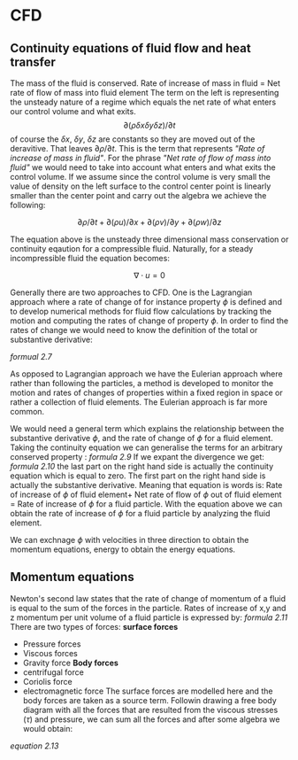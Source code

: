 # CFD
## Continuity equations of fluid flow and heat transfer
The mass of the fluid is conserved.
Rate of increase of mass in fluid = Net rate of flow of mass into fluid element
The term on the left is representing the unsteady nature of a regime which equals the net rate of what enters our control volume and what exits.
$$\partial(\rho\delta x\delta y\delta z)/\partial t$$
of course the $\delta x$, $\delta y$, $\delta z$ are constants so they are moved out of the deravitive. That leaves $\partial \rho/\partial t$. This is the term that represents *"Rate of increase of mass in fluid"*.
For the phrase *"Net rate of flow of mass into fluid"* we would need to take into account what enters and what exits the control volume. If we assume since the control volume is very small the value of density on the left surface to the control center point is linearly smaller than the center point and carry out the algebra we achieve the following:

$$\partial \rho/\partial t + \partial (\rho u)/\partial x + \partial (\rho v)/\partial y + \partial (\rho w)/\partial z$$

The equation above is the unsteady three dimensional mass conservation or continuity eqaution for a compressible fluid. Naturally, for a steady incompressible fluid the equation becomes:

 $$\nabla\cdot u=0$$

Generally there are two approaches to CFD. One is the Lagrangian approach where a rate of change of for instance property $\phi$ is defined and to develop numerical methods for fluid flow calculations by tracking the motion and computing the rates of change of property $\phi$. In order to find the rates of change we would need to know the definition of the total or substantive derivative:

*formual 2.7*

As opposed to Lagrangian approach we have the Eulerian approach where rather than following the particles, a method is developed to monitor the motion and rates of changes of properties within a fixed region in space or rather a collection of fluid elements. The Eulerian approach is far more common.

We would need a general term which explains the relationship between the substantive derivative $\phi$, and the rate of change of $\phi$ for a fluid element.
Taking the continuity equation we can generalise the terms for an arbitrary conserved property :
*formula 2.9*
If we expant the divergence we get:
*formula 2.10*
the last part on the right hand side is actually the continuity equation which is equal to zero.
The first part on the right hand side is actually the substantive derivative. Meaning that equation is words is:
Rate of increase of $\phi$ of fluid element+ Net rate of flow of $\phi$ out of fluid element = Rate of increase of $\phi$ for a fluid particle.
With the equation above we can obtain the rate of increase of $\phi$ for a fluid particle by analyzing the fluid element.

We can exchnage $\phi$ with velocities in three direction to obtain the momentum equations, energy to obtain the energy equations.
## Momentum equations
Newton's second law states that the rate of change of momentum of a fluid is equal to the sum of the forces in the particle. Rates of increase of x,y and z momentum per unit volume of a fluid particle is expressed by:
*formula 2.11*
There are two types of forces:
**surface forces**
- Pressure forces
- Viscous forces
- Gravity force
**Body forces**
- centrifugal force
- Coriolis force
- electromagnetic force
The surface forces are modelled here and the body forces are taken as a source term.
Followin drawing a free body diagram with all the forces that are resulted from the viscous stresses ($\tau$) and pressure, we can sum all the forces and after some algebra we would obtain:

*equation 2.13*